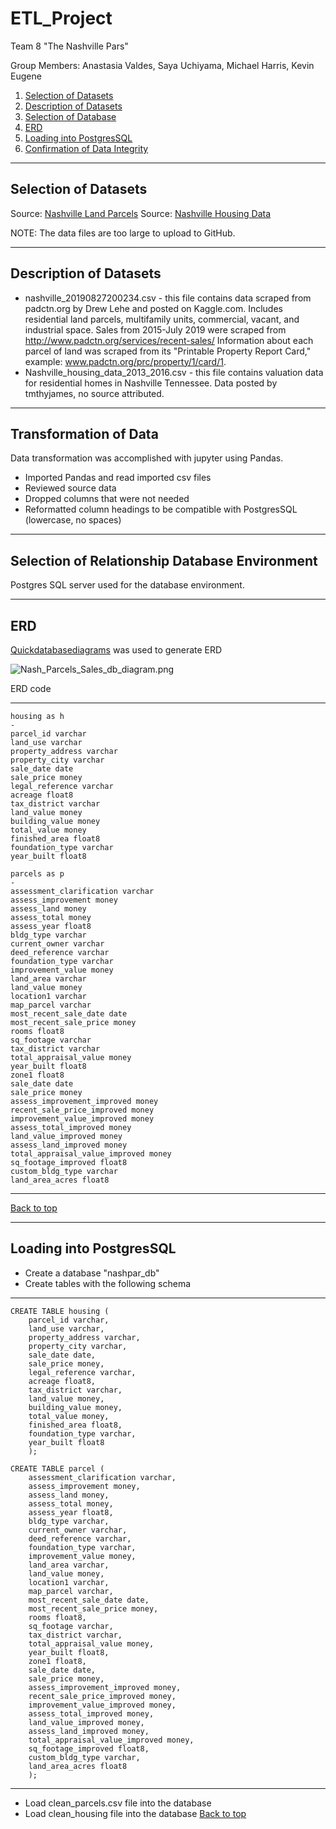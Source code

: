 # ETL_Project
Team 8 "The Nashville Pars"

Group Members: Anastasia Valdes, Saya Uchiyama, Michael Harris, Kevin Eugene

1. [Selection of Datasets](#selection-of-datasets)
2. [Description of Datasets](#description-of-datasets)
3. [Selection of Database](#selection-of-database)
4. [ERD](#erd)
5. [Loading into PostgresSQL](#loading-into-postgressql)
6. [Confirmation of Data Integrity](#confirmation-of-data-integrity)

***

## Selection of Datasets

Source: [Nashville Land Parcels]( https://www.kaggle.com/alehe90/nashville-land-parcels)
Source: [Nashville Housing Data]( https://www.kaggle.com/tmthyjames/nashville-housing-data)

NOTE: The data files are too large to upload to GitHub. 

***

## Description of Datasets

* nashville_20190827200234.csv - this file contains data scraped from padctn.org by Drew Lehe and posted on Kaggle.com. Includes residential land parcels, multifamily units, commercial, vacant, and industrial space. Sales from 2015-July 2019 were scraped from http://www.padctn.org/services/recent-sales/ Information about each parcel of land was scraped from its "Printable Property Report Card," example: www.padctn.org/prc/property/1/card/1.
* Nashville_housing_data_2013_2016.csv - this file contains valuation data for residential homes in Nashville Tennessee. Data posted by tmthyjames, no source attributed. 

***

## Transformation of Data 
Data transformation was accomplished with jupyter using Pandas. 
* Imported Pandas and read imported csv files
* Reviewed source data
* Dropped columns that were not needed
* Reformatted column headings to be compatible with PostgresSQL (lowercase, no spaces)

***

## Selection of Relationship Database Environment

Postgres SQL server used for the database environment. 

***

## ERD

[Quickdatabasediagrams]( https://www.quickdatabasediagrams.com/) was used to generate ERD

![ Nash_Parcels_Sales_db_diagram.png]( Nash_Parcels_Sales_db_diagram.png)

ERD code
***
```text
housing as h
-
parcel_id varchar
land_use varchar
property_address varchar
property_city varchar
sale_date date
sale_price money
legal_reference varchar
acreage float8
tax_district varchar
land_value money
building_value money
total_value money
finished_area float8
foundation_type varchar
year_built float8

parcels as p
-
assessment_clarification varchar
assess_improvement money
assess_land money
assess_total money
assess_year float8
bldg_type varchar
current_owner varchar
deed_reference varchar
foundation_type varchar
improvement_value money
land_area varchar
land_value money
location1 varchar
map_parcel varchar
most_recent_sale_date date
most_recent_sale_price money
rooms float8
sq_footage varchar
tax_district varchar
total_appraisal_value money
year_built float8
zone1 float8
sale_date date
sale_price money
assess_improvement_improved money
recent_sale_price_improved money
improvement_value_improved money
assess_total_improved money
land_value_improved money
assess_land_improved money
total_appraisal_value_improved money
sq_footage_improved float8
custom_bldg_type varchar
land_area_acres float8
```

***

[Back to top](#etl_project)

***

## Loading into PostgresSQL

* Create a database "nashpar_db"
* Create tables with the following schema
***
```text
CREATE TABLE housing (
	parcel_id varchar,
	land_use varchar,
	property_address varchar,
	property_city varchar,
	sale_date date,
	sale_price money,
	legal_reference varchar,
	acreage float8,
	tax_district varchar,
	land_value money,
	building_value money,
	total_value money,
	finished_area float8,
	foundation_type varchar,
	year_built float8
	);

CREATE TABLE parcel (
    assessment_clarification varchar,
    assess_improvement money,
    assess_land money,
    assess_total money,
    assess_year float8,
    bldg_type varchar,
    current_owner varchar,
    deed_reference varchar,
    foundation_type varchar,
    improvement_value money,
    land_area varchar,
    land_value money,
	location1 varchar,
    map_parcel varchar,
    most_recent_sale_date date,
    most_recent_sale_price money,
    rooms float8,
	sq_footage varchar,
    tax_district varchar,
    total_appraisal_value money,
    year_built float8,
    zone1 float8,
	sale_date date,
    sale_price money,
    assess_improvement_improved money,
	recent_sale_price_improved money,
    improvement_value_improved money,
    assess_total_improved money,
    land_value_improved money,
    assess_land_improved money,
    total_appraisal_value_improved money,
	sq_footage_improved float8,
    custom_bldg_type varchar,
    land_area_acres float8
	);
```
***
* Load clean_parcels.csv file into the database
* Load clean_housing file into the database
[Back to top](#etl_project)



 
